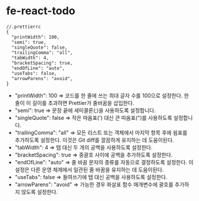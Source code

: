 # fe-react-todo

```
//.prettierrc
{
  "printWidth": 100,
  "semi": true,
  "singleQuote": false,
  "trailingComma": "all",
  "tabWidth": 4,
  "bracketSpacing": true,
  "endOfLine": "auto",
  "useTabs": false,
  "arrowParens": "avoid",
}
```

- "printWidth": 100 ⇒ 코드를 한 줄에 쓰는 최대 글자 수를 100으로 설정한다. 한 줄이 이 길이를 초과하면 Prettier가 줄바꿈을 삽입한다.
- "semi": true ⇒ 문장 끝에 세미콜론(;)을 사용하도록 설정합니다.
- "singleQuote": false ⇒ 작은 따옴표(') 대신 큰 따옴표(")를 사용하도록 설정합니다.
- "trailingComma": "all" ⇒ 모든 리스트 또는 객체에서 마지막 항목 후에 쉼표를 추가하도록 설정한다. 이것은 Git diff를 깔끔하게 유지하는 데 도움이된다.
- "tabWidth": 4 ⇒ 탭 대신 두 개의 공백을 사용하도록 설정한다.
- "bracketSpacing": true ⇒ 중괄호 사이에 공백을 추가하도록 설정한다.
- "endOfLine": "auto" ⇒ 줄 바꿈 문자의 종류를 자동으로 결정하도록 설정한다. 이 설정은 다른 운영 체제에서 일관된 줄 바꿈을 유지하는 데 도움이된다.
- "useTabs": false ⇒ 들여쓰기에 탭 대신 공백을 사용하도록 설정한다.
- "arrowParens": "avoid" ⇒ 가능한 경우 화살표 함수 매개변수에 괄호를 추가하지 않도록 설정한다.

